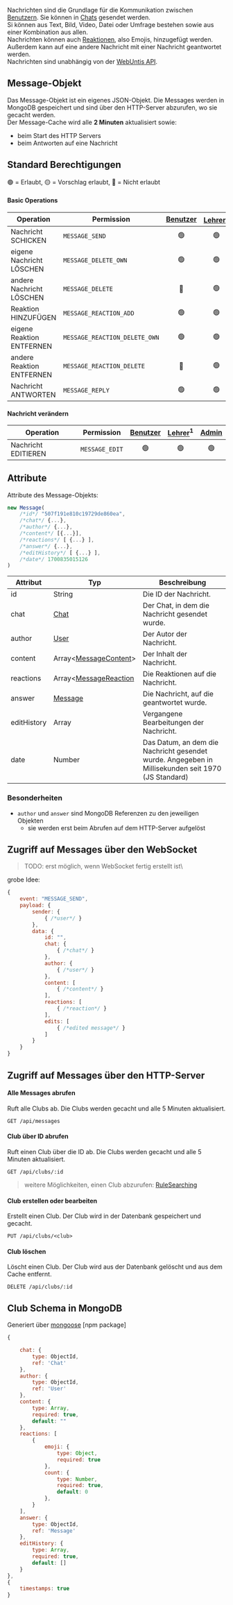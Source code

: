 Nachrichten sind die Grundlage für die Kommunikation zwischen [Benutzern](https://github.com/Academi-fy/backend/wiki/User). Sie können in [Chats](https://github.com/Academi-fy/backend/wiki/Chat) gesendet werden. \
Si können aus Text, Bild, Video, Datei oder Umfrage bestehen sowie aus einer Kombination aus allen. \
Nachrichten können auch [Reaktionen](https://github.com/Academi-fy/backend/wiki/MessageReaction), also Emojis, hinzugefügt werden. \
Außerdem kann auf eine andere Nachricht mit einer Nachricht geantwortet werden. \
Nachrichten sind unabhängig von der [WebUntis API](https://help.untis.at/hc/de/articles/4886785534354-API-documentation-for-integration-partners).

## Message-Objekt

Das Message-Objekt ist ein eigenes JSON-Objekt. Die Messages werden in MongoDB gespeichert und sind über den HTTP-Server
abzurufen, wo sie gecacht werden. \
Der Message-Cache wird alle **2 Minuten** aktualisiert sowie:
- beim Start des HTTP Servers
- beim Antworten auf eine Nachricht

## Standard Berechtigungen

🟢 = Erlaubt,
🟡 = Vorschlag erlaubt,
🔴 = Nicht erlaubt

#### Basic Operations

| Operation                 | Permission                    | [Benutzer](https://github.com/Academi-fy/backend/wiki/User) | [Lehrer](https://github.com/Academi-fy/backend/wiki/User)<sup>1</sup> | [Admin](https://github.com/Academi-fy/backend/wiki/User) |
|---------------------------|-------------------------------|:-----------------------------------------------------------:|:---------------------------------------------------------------------:|:--------------------------------------------------------:|
| Nachricht SCHICKEN        | `MESSAGE_SEND`                |                             🟢                              |                                  🟢                                   |                            🟢                            |
| eigene Nachricht LÖSCHEN  | `MESSAGE_DELETE_OWN`          |                             🟢                              |                                  🟢                                   |                            🟢                            |
| andere Nachricht LÖSCHEN  | `MESSAGE_DELETE`              |                             🔴                              |                                  🟢                                   |                            🟢                            |
| Reaktion HINZUFÜGEN       | `MESSAGE_REACTION_ADD`        |                             🟢                              |                                  🟢                                   |                            🟢                            |
| eigene Reaktion ENTFERNEN | `MESSAGE_REACTION_DELETE_OWN` |                             🟢                              |                                  🟢                                   |                            🟢                            |
| andere Reaktion ENTFERNEN | `MESSAGE_REACTION_DELETE`     |                             🔴                              |                                  🟢                                   |                            🟢                            |
| Nachricht ANTWORTEN       | `MESSAGE_REPLY`               |                             🟢                              |                                  🟢                                   |                            🟢                            |

#### Nachricht verändern

| Operation                | Permission     | [Benutzer](https://github.com/Academi-fy/backend/wiki/User) | [Lehrer](https://github.com/Academi-fy/backend/wiki/User)<sup>1</sup> | [Admin](https://github.com/Academi-fy/backend/wiki/User) |
|--------------------------|----------------|:-----------------------------------------------------------:|:---------------------------------------------------------------------:|:--------------------------------------------------------:|
| Nachricht EDITIEREN      | `MESSAGE_EDIT` |                             🟢                              |                                  🟢                                   |                            🟢                            |

## Attribute

Attribute des Message-Objekts:

```javascript
new Message(
    /*id*/ "507f191e810c19729de860ea",
    /*chat*/ {...},
    /*author*/ {...},
    /*content*/ [{...}],
    /*reactions*/ [ {...} ],
    /*answer*/ {...},
    /*editHistory*/ [ {...} ],
    /*date*/ 1700835015126
)
```

| Attribut    | Typ                                                                                 | Beschreibung                                                                                       |
|-------------|-------------------------------------------------------------------------------------|----------------------------------------------------------------------------------------------------|
| id          | String                                                                              | Die ID der Nachricht.                                                                              |
| chat        | [Chat](https://github.com/Academi-fy/backend/wiki/Chat)                             | Der Chat, in dem die Nachricht gesendet wurde.                                                     |
| author      | [User](https://github.com/Academi-fy/backend/wiki/User)                             | Der Autor der Nachricht.                                                                           |
| content     | Array<[MessageContent](https://github.com/Academi-fy/backend/wiki/MessageContent)>  | Der Inhalt der Nachricht.                                                                          |
| reactions   | Array<[MessageReaction](https://github.com/Academi-fy/backend/wiki/MessageReaction) | Die Reaktionen auf die Nachricht.                                                                  |
| answer      | [Message](https://github.com/Academi-fy/backend/wiki/Message)                       | Die Nachricht, auf die geantwortet wurde.                                                          |
| editHistory | Array<Message>                                                                      | Vergangene Bearbeitungen der Nachricht.                                                            |
| date        | Number                                                                              | Das Datum, an dem die Nachricht gesendet wurde. Angegeben in Millisekunden seit 1970 (JS Standard) |

### Besonderheiten

- `author` und `answer` sind MongoDB Referenzen zu den jeweiligen Objekten
    - sie werden erst beim Abrufen auf dem HTTP-Server aufgelöst

## Zugriff auf Messages über den WebSocket

> TODO: erst möglich, wenn WebSocket fertig erstellt ist\

grobe Idee:
```javascript  
{
    event: "MESSAGE_SEND",
    payload: {
        sender: {
            { /*user*/ }
        },
        data: {
            id: "",
            chat: {
                { /*chat*/ }
            },
            author: {
                { /*user*/ }
            },
            content: [
                { /*content*/ }
            ],
            reactions: [
                { /*reaction*/ }
            ],
            edits: [
                { /*edited message*/ }
            ]
        }
    }
}
```


## Zugriff auf Messages über den HTTP-Server

#### Alle Messages abrufen

Ruft alle Clubs ab. Die Clubs werden gecacht und alle 5 Minuten aktualisiert.

``` http request
GET /api/messages
```              

#### Club über ID abrufen

Ruft einen Club über die ID ab. Die Clubs werden gecacht und alle 5 Minuten aktualisiert.

``` http request
GET /api/clubs/:id
```

> weitere Möglichkeiten, einen Club abzurufen: [RuleSearching](https://github.com/Academi-fy/backend/wiki/RuleSearching)

#### Club erstellen oder bearbeiten

Erstellt einen Club. Der Club wird in der Datenbank gespeichert und gecacht.

``` http request
PUT /api/clubs/<club>
```

#### Club löschen

Löscht einen Club. Der Club wird aus der Datenbank gelöscht und aus dem Cache entfernt.

```http request
DELETE /api/clubs/:id
```

## Club Schema in MongoDB

Generiert über [mongoose](https://mongoosejs.com/docs/guide.html) [npm package]

```javascript
{

    chat: {
        type: ObjectId,
        ref: 'Chat'
    },
    author: {
        type: ObjectId,
        ref: 'User'
    },
    content: {
        type: Array,
        required: true,
        default: ""
    },
    reactions: [
        {
            emoji: {
                type: Object,
                required: true
            },
            count: {
                type: Number,
                required: true,
                default: 0
            },
        }
    ],
    answer: {
        type: ObjectId,
        ref: 'Message'
    },
    editHistory: {
        type: Array,
        required: true,
        default: []
    }
},
{
    timestamps: true
}
```